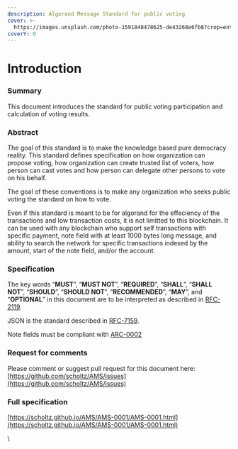 ```yaml
---
description: Algorand Message Standard for public voting
cover: >-
  https://images.unsplash.com/photo-1591848478625-de43268e6fb8?crop=entropy&cs=srgb&fm=jpg&ixid=MnwxOTcwMjR8MHwxfHNlYXJjaHwzfHxkZW1vY3JhY3l8ZW58MHx8fHwxNjM4NDc3MTUz&ixlib=rb-1.2.1&q=85
coverY: 0
---
```


# Introduction

### Summary <a href="#summary" id="summary"></a>

This document introduces the standard for public voting participation and calculation of voting results.

### Abstract <a href="#abstract" id="abstract"></a>

The goal of this standard is to make the knowledge based pure democracy reality. This standard defines specification on how organization can propose voting, how organization can create trusted list of voters, how person can cast votes and how person can delegate other persons to vote on his behalf.

The goal of these conventions is to make any organization who seeks public voting the standard on how to vote.

Even if this standard is meant to be for algorand for the effeciency of the transactions and low transaction costs, it is not limitted to this blockchain. It can be used with any blockchain who support self transactions with specific payment, note field with at least 1000 bytes long message, and ability to search the network for specific transactions indexed by the amount, start of the note field, and/or the account.

### Specification <a href="#specification" id="specification"></a>

The key words “**MUST**”, “**MUST NOT**”, “**REQUIRED**”, “**SHALL**”, “**SHALL NOT**”, “**SHOULD**”, “**SHOULD NOT**”, “**RECOMMENDED**”, “**MAY**”, and “**OPTIONAL**” in this document are to be interpreted as described in [RFC-2119](https://www.ietf.org/rfc/rfc2119.txt).

JSON is the standard described in [RFC-7159](https://www.ietf.org/rfc/rfc7159.txt).

Note fields must be compliant with [ARC-0002](https://github.com/algorandfoundation/ARCs/blob/main/ARCs/arc-0002.md)

### Request for comments <a href="#request-for-comments" id="request-for-comments"></a>

Please comment or suggest pull request for this document here: [https://github.com/scholtz/AMS/issues](https://github.com/scholtz/AMS/issues)

### Full specification

[https://scholtz.github.io/AMS/AMS-0001/AMS-0001.html](https://scholtz.github.io/AMS/AMS-0001/AMS-0001.html)

\
